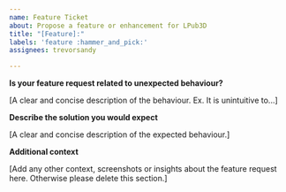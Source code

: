 ```yaml
---
name: Feature Ticket
about: Propose a feature or enhancement for LPub3D
title: "[Feature]:"
labels: 'feature :hammer_and_pick:'
assignees: trevorsandy

---
```


<!-- -----------------------------------------------------------------------------------------------
Placeholders are within [square] brackets. PLEASE REPLACE these texts in this report. 
I know them by heart, and don't need them repeated in every issue report. 
Also, PLEASE DELETE any sections that you would leave empty.
--------------------------------------------------------------------------------------------------->

**Is your feature request related to unexpected behaviour?**

[A clear and concise description of the behaviour. Ex. It is unintuitive to...]

**Describe the solution you would expect**

[A clear and concise description of the expected behaviour.]

**Additional context**

[Add any other context, screenshots or insights about the feature request here.
Otherwise please delete this section.]
